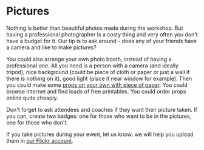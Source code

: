 # Pictures

Nothing is better than beautiful photos made during the workshop. But having a professional photographer is a costy thing and very often you don’t have a budget for it. Our tip is to ask around - does any of your friends have a camera and like to make pictures?

You could also arrange your own photo booth, instead of having a professional one. All you need is a person with a camera \(and ideally tripod\), nice background \(could be piece of cloth or paper or just a wall if there is nothing on it\), good light \(place it near window for example\). Then you could make some [props on your own with piece of paper](https://www.flickr.com/photos/djangogirls/16801129968/in/album-72157651606478126/). You could browse internet and find loads of free printables. You could order props online quite cheaply.

Don't forget to ask attendees and coaches if they want their picture taken. If you can, create two badges: one for those who want to be in the pictures, one for those who don't.

If you take pictures during your event, let us know: we will help you upload them in [our Flickr account](https://www.flickr.com/photos/djangogirls/albums).

